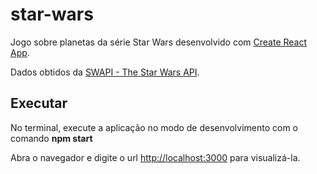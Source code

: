 
# star-wars

Jogo sobre planetas da série Star Wars desenvolvido com [Create React App](https://github.com/facebook/create-react-app).

Dados obtidos da [SWAPI - The Star Wars API](https://swapi.co/).

## Executar

No terminal, execute a aplicação no modo de desenvolvimento com o comando **npm start**

Abra o navegador e digite o url [http://localhost:3000](http://localhost:3000) para visualizá-la.

